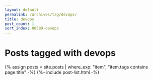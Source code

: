 ```yaml
---
layout: default
permalink: /archives/tag/devops/
title: devops
post_count: 1
sort_index: 00589-devops
---
```

<h1 class="page-heading">Posts tagged with devops</h1>
{% assign posts = site.posts | where_exp: "item", "item.tags contains page.title" -%}
{%- include post-list.html -%}

